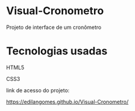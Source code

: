 # Visual-Cronometro

Projeto de interface de um cronômetro

# Tecnologias usadas
HTML5 

CSS3


link de acesso do projeto: 

https://edilangomes.github.io/Visual-Cronometro/
